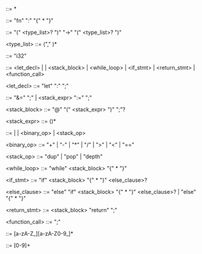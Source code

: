 <program> ::= <function>*

<function> ::= "fn" <identifier> ":" <signature> "{" <statement>* "}"

<signature> ::= "(" <type_list>? ")" "->" "(" <type_list>? ")"

<type_list> ::= <type> ("," <type>)*

<type> ::= "i32"

<statement> ::= <let_decl>
              | <assignment>
              | <stack_block>
              | <while_loop>
              | <if_stmt>
              | <return_stmt>
              | <function_call>

<let_decl> ::= "let" <identifier> ":" <type> ";"

<assignment> ::= "&=" <identifier> ";"
               | <stack_expr> ":=" <identifier> ";"

<stack_block> ::= "@" "(" <stack_expr> ")" ";"?

<stack_expr> ::= <expr> (<expr>)*

<expr> ::= <number>
         | <identifier>
         | <binary_op>
         | <stack_op>

<binary_op> ::= "+"
              | "-"
              | "*"
              | "/"
              | ">"
              | "<"
              | "=="

<stack_op> ::= "dup"
             | "pop"
             | "depth"

<while_loop> ::= "while" <stack_block> "{" <statement>* "}"

<if_stmt> ::= "if" <stack_block> "{" <statement>* "}" <else_clause>?

<else_clause> ::= "else" "if" <stack_block> "{" <statement>* "}" <else_clause>?
                | "else" "{" <statement>* "}"

<return_stmt> ::= <stack_block> "return" ";"

<function_call> ::= <identifier> ";"

<identifier> ::= [a-zA-Z_][a-zA-Z0-9_]*

<number> ::= [0-9]+
